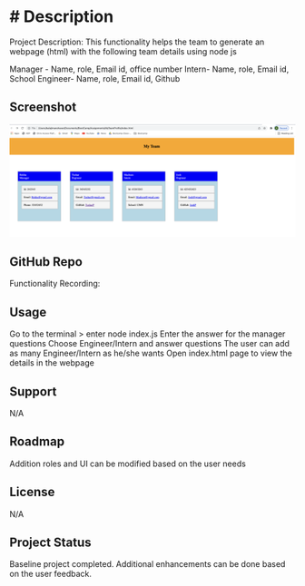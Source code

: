 # # Description

Project Description: This functionality helps the team to generate an webpage (html) with the following team details using node js

Manager - Name, role, Email id, office number
Intern- Name, role, Email id, School
Engineer- Name, role, Email id, Github

## Screenshot
![testing](./Develop/assets/images/Application.png)


## GitHub Repo

Functionality Recording: 

## Usage

Go to the terminal > enter node index.js
Enter the answer for the manager questions
Choose Engineer/Intern and answer questions
The user can add as many Engineer/Intern as he/she wants
Open index.html page to view the details in the webpage

## Support

N/A

## Roadmap

Addition roles and UI can be modified based on the user needs

## License

N/A

## Project Status

Baseline project completed. Additional enhancements can be done based on the user feedback.








